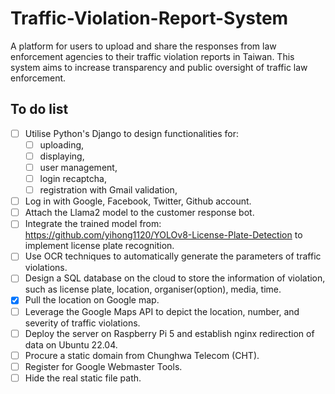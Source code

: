 # Traffic-Violation-Report-System
A platform for users to upload and share the responses from law enforcement agencies to their traffic violation reports in Taiwan. This system aims to increase transparency and public oversight of traffic law enforcement.

## To do list
- [ ] Utilise Python's Django to design functionalities for:
    - [ ] uploading,
    - [ ] displaying,
    - [ ] user management,
    - [ ] login recaptcha,
    - [ ] registration with Gmail validation,
- [ ] Log in with Google, Facebook, Twitter, Github account.
- [ ] Attach the Llama2 model to the customer response bot.
- [ ] Integrate the trained model from: https://github.com/yihong1120/YOLOv8-License-Plate-Detection to implement license plate recognition.
- [ ] Use OCR techniques to automatically generate the parameters of traffic violations.
- [ ] Design a SQL database on the cloud to store the information of violation, such as license plate, location, organiser(option), media, time.
- [x] Pull the location on Google map.
- [ ] Leverage the Google Maps API to depict the location, number, and severity of traffic violations.
- [ ] Deploy the server on Raspberry Pi 5 and establish nginx redirection of data on Ubuntu 22.04.
- [ ] Procure a static domain from Chunghwa Telecom (CHT).
- [ ] Register for Google Webmaster Tools.
- [ ] Hide the real static file path.
